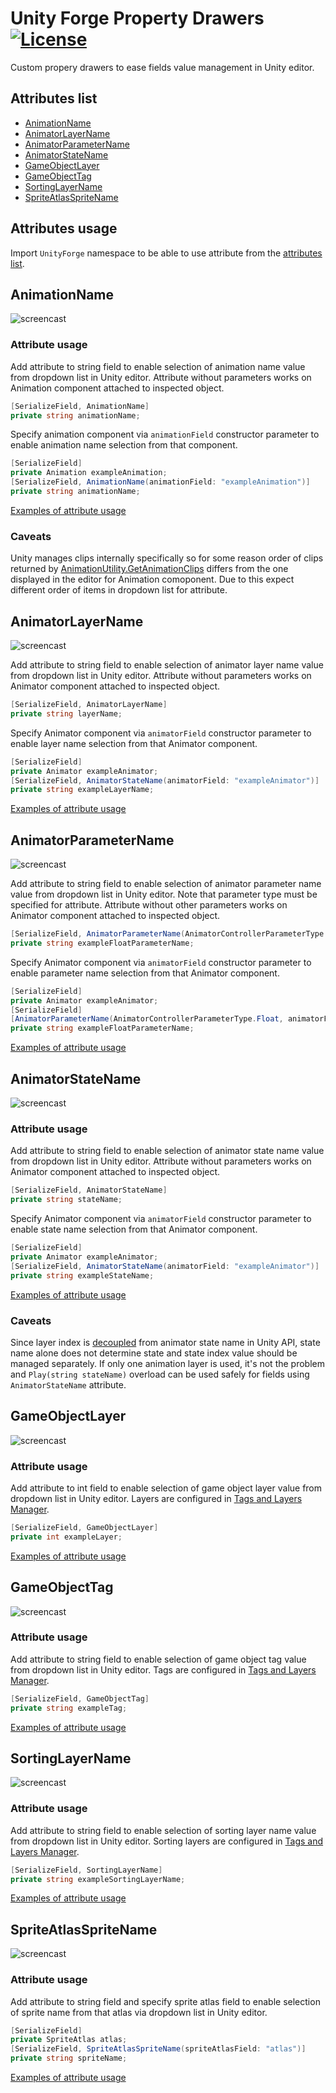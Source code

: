 # Unity Forge Property Drawers [![License](https://img.shields.io/badge/license-MIT-lightgrey.svg?style=flat)](http://mit-license.org)
Custom propery drawers to ease fields value management in Unity editor.

## Attributes list
* [AnimationName](#animationname)
* [AnimatorLayerName](#animatorlayername)
* [AnimatorParameterName](#animatorparametername)
* [AnimatorStateName](#animatorstatename)
* [GameObjectLayer](#gameobjectlayer)
* [GameObjectTag](#gameobjecttag)
* [SortingLayerName](#sortinglayername)
* [SpriteAtlasSpriteName](#spriteatlasspritename)

## Attributes usage
Import `UnityForge` namespace to be able to use attribute from the [attributes list](#attributes-list).

## AnimationName
![screencast](Documentation/animation-name-example.png)

### Attribute usage
Add attribute to string field to enable selection of animation name value from dropdown list in Unity editor. Attribute without parameters works on Animation component attached to inspected object.
```csharp
[SerializeField, AnimationName]
private string animationName;
```

Specify animation component via `animationField` constructor parameter to enable animation name selection from that component.
```csharp
[SerializeField]
private Animation exampleAnimation;
[SerializeField, AnimationName(animationField: "exampleAnimation")]
private string animationName;
```

[Examples of attribute usage](../master/Source/Examples/AnimationName)

### Caveats
Unity manages clips internally specifically so for some reason order of clips returned by [AnimationUtility.GetAnimationClips](https://docs.unity3d.com/ScriptReference/AnimationUtilityGetAnimationClips.html) differs from the one displayed in the editor for Animation comoponent. Due to this expect different order of items in dropdown list for attribute.

## AnimatorLayerName
![screencast](Documentation/animator-layer-name-example.png)

Add attribute to string field to enable selection of animator layer name value from dropdown list in Unity editor. Attribute without parameters works on Animator component attached to inspected object.
```csharp
[SerializeField, AnimatorLayerName]
private string layerName;
```

Specify Animator component via `animatorField` constructor parameter to enable layer name selection from that Animator component.
```csharp
[SerializeField]
private Animator exampleAnimator;
[SerializeField, AnimatorStateName(animatorField: "exampleAnimator")]
private string exampleLayerName;
```

[Examples of attribute usage](../master/Source/Examples/AnimatorLayerName)

## AnimatorParameterName
![screencast](Documentation/animator-parameter-name-example.png)

Add attribute to string field to enable selection of animator parameter name value from dropdown list in Unity editor. Note that parameter type must be specified for attribute. Attribute without other parameters works on Animator component attached to inspected object.
```csharp
[SerializeField, AnimatorParameterName(AnimatorControllerParameterType.Float)]
private string exampleFloatParameterName;
```

Specify Animator component via `animatorField` constructor parameter to enable parameter name selection from that Animator component.
```csharp
[SerializeField]
private Animator exampleAnimator;
[SerializeField]
[AnimatorParameterName(AnimatorControllerParameterType.Float, animatorField: "exampleAnimator"))]
private string exampleFloatParameterName;
```

[Examples of attribute usage](../master/Source/Examples/AnimatorParameterName)

## AnimatorStateName
![screencast](Documentation/animator-state-name-example.gif)

### Attribute usage
Add attribute to string field to enable selection of animator state name value from dropdown list in Unity editor. Attribute without parameters works on Animator component attached to inspected object.
```csharp
[SerializeField, AnimatorStateName]
private string stateName;
```

Specify Animator component via `animatorField` constructor parameter to enable state name selection from that Animator component.
```csharp
[SerializeField]
private Animator exampleAnimator;
[SerializeField, AnimatorStateName(animatorField: "exampleAnimator")]
private string exampleStateName;
```

[Examples of attribute usage](../master/Source/Examples/AnimatorStateName)

### Caveats
Since layer index is [decoupled](https://docs.unity3d.com/ScriptReference/Animator.Play.html) from animator state name in Unity API, state name alone does not determine state and state index value should be managed separately. If only one animation layer is used, it's not the problem and `Play(string stateName)` overload can be used safely for fields using `AnimatorStateName` attribute.

## GameObjectLayer
![screencast](Documentation/game-object-layer-example.png)

### Attribute usage
Add attribute to int field to enable selection of game object layer value from dropdown list in Unity editor. Layers are configured in [Tags and Layers Manager](https://docs.unity3d.com/Manual/class-TagManager.html).
```csharp
[SerializeField, GameObjectLayer]
private int exampleLayer;
```
[Examples of attribute usage](../master/Source/Examples/GameObjectLayer)

## GameObjectTag
![screencast](Documentation/game-object-tag-example.png)

### Attribute usage
Add attribute to string field to enable selection of game object tag value from dropdown list in Unity editor. Tags are configured in [Tags and Layers Manager](https://docs.unity3d.com/Manual/class-TagManager.html).
```csharp
[SerializeField, GameObjectTag]
private string exampleTag;
```
[Examples of attribute usage](../master/Source/Examples/GameObjectTag)

## SortingLayerName
![screencast](Documentation/sorting-layer-name-example.png)

### Attribute usage
Add attribute to string field to enable selection of sorting layer name value from dropdown list in Unity editor. Sorting layers are configured in [Tags and Layers Manager](https://docs.unity3d.com/Manual/class-TagManager.html).
```csharp
[SerializeField, SortingLayerName]
private string exampleSortingLayerName;
```

[Examples of attribute usage](../master/Source/Examples/SortingLayerName)

## SpriteAtlasSpriteName
![screencast](Documentation/sprite-atlas-sprite-name.png)

### Attribute usage
Add attribute to string field and specify sprite atlas field to enable selection of sprite name from that atlas via dropdown list in Unity editor.
```csharp
[SerializeField]
private SpriteAtlas atlas;
[SerializeField, SpriteAtlasSpriteName(spriteAtlasField: "atlas")]
private string spriteName;
```

[Examples of attribute usage](../master/Source/Examples/SpriteAtlasSpriteName)
